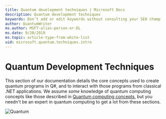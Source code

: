 ```yaml
---
title: Quantum development techniques | Microsoft Docs 
description: Quantum development techniques 
keywords: Don’t add or edit keywords without consulting your SEO champ.
author: QuantumWriter
ms.author: MSFT-alias-person-or-DL
ms.date: 9/20/2019
ms.topic: article-type-from-white-list
uid: microsoft.quantum.techniques.intro
---
```



# Quantum Development Techniques

This section of our documentation details the core concepts used to create quantum programs in Q#, and to interact with those programs from classical .NET applications.
We assume *some* knowledge of quantum computing concepts like those described in [Quantum computing concepts](xref:microsoft.quantum.concepts.intro), but you needn't be an expert in quantum computing to get a lot from these sections.


















![Quantum](~/media/mobius_strip_preview.png)


